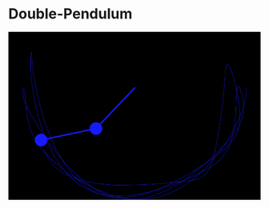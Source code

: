 # Double-Pendulum
![alt text](https://github.com/QuantumNovice/Double-Pendulum/blob/master/Anim000000000328.png)
